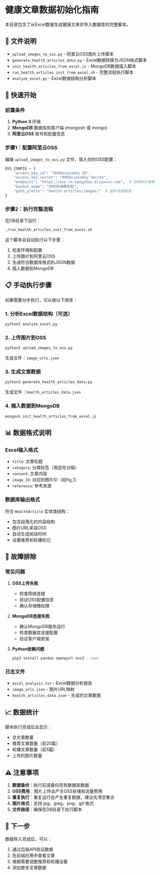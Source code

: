 # 健康文章数据初始化指南

本目录包含了从Excel数据生成健康文章并导入数据库的完整脚本。

## 📁 文件说明

- `upload_images_to_oss.py` - 阿里云OSS图片上传脚本
- `generate_health_articles_data.py` - Excel数据转换为JSON格式脚本
- `init_health_articles_from_excel.js` - MongoDB数据插入脚本
- `run_health_articles_init_from_excel.sh` - 完整流程执行脚本
- `analyze_excel.py` - Excel数据结构分析脚本

## 🚀 快速开始

### 前置条件

1. **Python 3** 环境
2. **MongoDB** 数据库和客户端 (mongosh 或 mongo)
3. **阿里云OSS** 账号和配置信息

### 步骤1：配置阿里云OSS

编辑 `upload_images_to_oss.py` 文件，填入你的OSS配置：

```python
OSS_CONFIG = {
    "access_key_id": "你的AccessKey ID",
    "access_key_secret": "你的AccessKey Secret", 
    "endpoint": "https://oss-cn-hangzhou.aliyuncs.com",  # 你的OSS地域
    "bucket_name": "你的存储桶名称",
    "path_prefix": "health-articles/images/"  # 图片存储路径
}
```

### 步骤2：执行完整流程

在DB目录下运行：

```bash
./run_health_articles_init_from_excel.sh
```

这个脚本会自动执行以下步骤：
1. 检查环境和配置
2. 上传图片到阿里云OSS
3. 生成符合数据库格式的JSON数据
4. 插入数据到MongoDB

## 📋 手动执行步骤

如果需要分步执行，可以按以下顺序：

### 1. 分析Excel数据结构（可选）
```bash
python3 analyze_excel.py
```

### 2. 上传图片到OSS
```bash
python3 upload_images_to_oss.py
```
生成文件：`image_urls.json`

### 3. 生成文章数据
```bash
python3 generate_health_articles_data.py
```
生成文件：`health_articles_data.json`

### 4. 插入数据到MongoDB
```bash
mongosh init_health_articles_from_excel.js
```

## 📊 数据格式说明

### Excel输入格式
- `title`: 文章标题
- `category`: 分类标签（用逗号分隔）
- `content`: 文章内容
- `image_ID`: 对应的图片ID（如fig_1）
- `reference`: 参考来源

### 数据库输出格式
符合 `HealthArticle` 实体类结构：
- 包含段落化的内容结构
- 图片URL来自OSS
- 自动生成阅读时间
- 设置推荐和轮播标记

## 🔧 故障排除

### 常见问题

1. **OSS上传失败**
   - 检查网络连接
   - 验证OSS配置信息
   - 确认存储桶权限

2. **MongoDB连接失败**
   - 确认MongoDB服务运行
   - 检查数据库连接配置
   - 验证客户端安装

3. **Python依赖问题**
   ```bash
   pip3 install pandas openpyxl oss2 --user
   ```

### 日志文件
- `excel_analysis.txt` - Excel数据分析报告
- `image_urls.json` - 图片URL映射
- `health_articles_data.json` - 生成的文章数据

## 📈 数据统计

脚本执行完成后会显示：
- 总文章数量
- 推荐文章数量（前20篇）
- 轮播文章数量（前5篇）
- 上传的图片数量

## ⚠️ 注意事项

1. **数据备份**：执行前请备份现有数据库数据
2. **OSS费用**：图片上传会产生OSS存储和流量费用
3. **重复执行**：重复运行会产生重复数据，建议先清空集合
4. **图片格式**：支持 jpg、jpeg、png、gif 格式
5. **文件路径**：确保在DB目录下执行脚本

## 🎯 下一步

数据导入完成后，可以：
1. 通过后端API验证数据
2. 在前端应用中查看文章
3. 根据需要调整推荐和轮播设置
4. 添加更多文章数据
